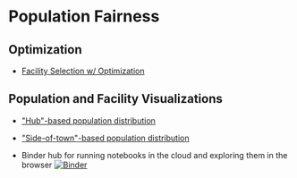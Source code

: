# Population Fairness

## Optimization
* [Facility Selection w/ Optimization](https://mybinder.org/v2/gh/zsiegel92/populationModel/master?filepath=fairAssignment_optimization.ipynb)

## Population and Facility Visualizations
* ["Hub"-based population distribution](https://mybinder.org/v2/gh/zsiegel92/populationModel/master?filepath=fairAssignment.ipynb)
* ["Side-of-town"-based population distribution](https://mybinder.org/v2/gh/zsiegel92/populationModel/master?filepath=fairAssignment_side_of_town.ipynb)


* Binder hub for running notebooks in the cloud and exploring them in the browser
	[![Binder](https://mybinder.org/badge_logo.svg)](https://mybinder.org/v2/gh/zsiegel92/populationModel/master)

